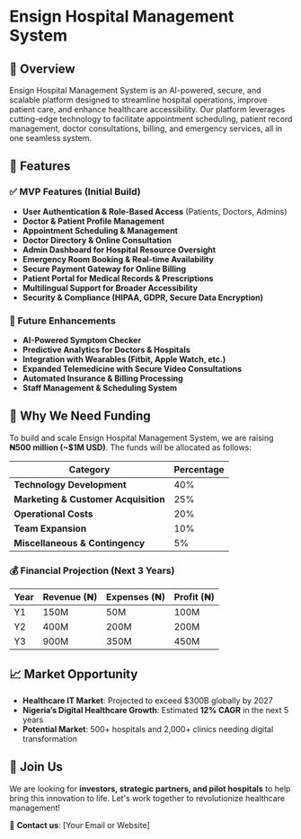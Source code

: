 # Ensign Hospital Management System

## 📌 Overview
Ensign Hospital Management System is an AI-powered, secure, and scalable platform designed to streamline hospital operations, improve patient care, and enhance healthcare accessibility. Our platform leverages cutting-edge technology to facilitate appointment scheduling, patient record management, doctor consultations, billing, and emergency services, all in one seamless system.

## 🚀 Features
### ✅ MVP Features (Initial Build)
- **User Authentication & Role-Based Access** (Patients, Doctors, Admins)
- **Doctor & Patient Profile Management**
- **Appointment Scheduling & Management**
- **Doctor Directory & Online Consultation**
- **Admin Dashboard for Hospital Resource Oversight**
- **Emergency Room Booking & Real-time Availability**
- **Secure Payment Gateway for Online Billing**
- **Patient Portal for Medical Records & Prescriptions**
- **Multilingual Support for Broader Accessibility**
- **Security & Compliance (HIPAA, GDPR, Secure Data Encryption)**

### 🌟 Future Enhancements
- **AI-Powered Symptom Checker**
- **Predictive Analytics for Doctors & Hospitals**
- **Integration with Wearables (Fitbit, Apple Watch, etc.)**
- **Expanded Telemedicine with Secure Video Consultations**
- **Automated Insurance & Billing Processing**
- **Staff Management & Scheduling System**

## 🎯 Why We Need Funding
To build and scale Ensign Hospital Management System, we are raising **₦500 million (~$1M USD)**. The funds will be allocated as follows:

| **Category**             | **Percentage** |
|--------------------------|--------------|
| **Technology Development** | 40%         |
| **Marketing & Customer Acquisition** | 25% |
| **Operational Costs**    | 20%         |
| **Team Expansion**       | 10%         |
| **Miscellaneous & Contingency** | 5%  |

### 💰 Financial Projection (Next 3 Years)

| Year | Revenue (₦) | Expenses (₦) | Profit (₦) |
|------|------------|-------------|-----------|
| Y1   | 150M      | 50M        | 100M       |
| Y2   | 400M      | 200M        | 200M      |
| Y3   | 900M      | 350M        | 450M      |

## 📈 Market Opportunity
- **Healthcare IT Market**: Projected to exceed $300B globally by 2027
- **Nigeria’s Digital Healthcare Growth**: Estimated **12% CAGR** in the next 5 years
- **Potential Market**: 500+ hospitals and 2,000+ clinics needing digital transformation

## 🤝 Join Us
We are looking for **investors, strategic partners, and pilot hospitals** to help bring this innovation to life. Let's work together to revolutionize healthcare management! 

📧 **Contact us**: [Your Email or Website]

